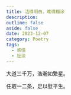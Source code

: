 ```yaml
---
title: 活得明白，难得糊涂
description: 
outline: false
aside: false
date: 2023-12-07
category: Poetry
tags:
  - 感悟
  - 扯淡
---
```


<!--@include: ../../../.vitepress/template/PostCommon.md-->



大道三千万，浩瀚如繁星。

任取一二条，足以慰平生。